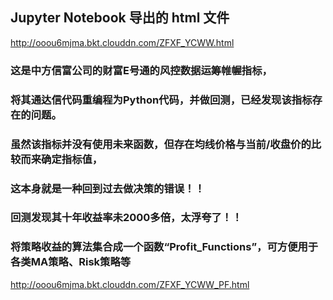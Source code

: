 ## Jupyter Notebook 导出的 html 文件
http://ooou6mjma.bkt.clouddn.com/ZFXF_YCWW.html
### 这是中方信富公司的财富E号通的风控数据运筹帷幄指标，
### 将其通达信代码重编程为Python代码，并做回测，已经发现该指标存在的问题。
### 虽然该指标并没有使用未来函数，但存在均线价格与当前/收盘价的比较而来确定指标值，
### 这本身就是一种回到过去做决策的错误！！
### 回测发现其十年收益率未2000多倍，太浮夸了！！

### 将策略收益的算法集合成一个函数“Profit_Functions”，可方便用于各类MA策略、Risk策略等
http://ooou6mjma.bkt.clouddn.com/ZFXF_YCWW_PF.html
